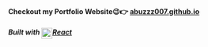 #### Checkout my Portfolio Website😉👉 <a href="https://abuzzz007.github.io">abuzzz007.github.io</a>

##### Built with <a href="https://reactjs.org"><img align="top" alt="React" width="22px" src="https://www.iconfinder.com/icons/1174949/download/svg/64" />React</a>